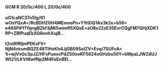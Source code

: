 #### GCM R 20/0c/400 L 20/0c/400
**uG1caNC37n5Ig/61**<br/>**wOsYQxA+/RcBDHZGH4MEmvoPn+Y1HGQ1Ax3k2e+b5II=**<br/>**e4SSPiFf1YqngBZkf3jMi5wimfI5XQoE+aO8s22zE35EvrCQgFM7QHjXDK1RP+ZBIPuqEkXQ8enhXujB...**<br/><br/>
**t2mRfRljmPEKxFV+**<br/>**NjN4ckumBQZE48TIHxKh4JjGB09SoIZV+Evq/7SUFcA=**<br/>**1i+wjVxGc3pJZ/HFsPuovcPdZS0oeKF5624oGHzbs50Y+bWpaLJWZdUJWt21/LKVtRwfNp2M4FoEn8EI...**